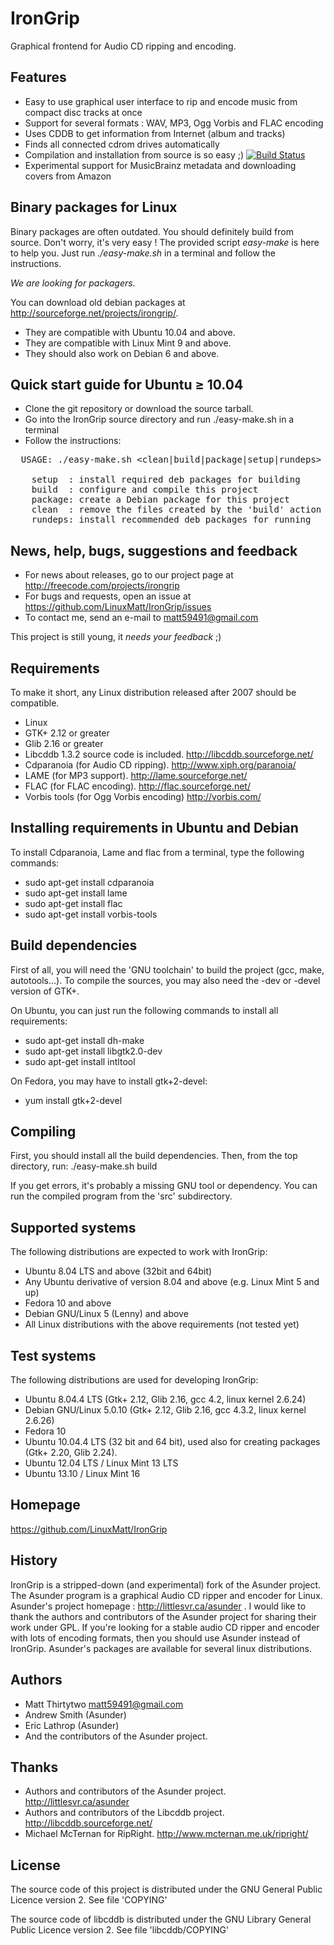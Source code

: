 IronGrip
========
Graphical frontend for Audio CD ripping and encoding.

Features
--------
- Easy to use graphical user interface to rip and encode music from compact disc tracks at once
- Support for several formats : WAV, MP3, Ogg Vorbis and FLAC encoding
- Uses CDDB to get information from Internet (album and tracks)
- Finds all connected cdrom drives automatically
- Compilation and installation from source is so easy ;)
[![Build Status](https://travis-ci.org/LinuxMatt/IronGrip.png?branch=master)](https://travis-ci.org/LinuxMatt/IronGrip)
- Experimental support for MusicBrainz metadata and downloading covers from Amazon

Binary packages for Linux
-------------------------
Binary packages are often outdated. You should definitely build from source.
Don't worry, it's very easy ! The provided script *easy-make* is here to help you.
Just run *./easy-make.sh* in a terminal and follow the instructions.

_We are looking for packagers._

You can download old debian packages at http://sourceforge.net/projects/irongrip/.
- They are compatible with Ubuntu 10.04 and above.
- They are compatible with Linux Mint 9 and above.
- They should also work on Debian 6 and above.

Quick start guide for Ubuntu &ge; 10.04
---------------------------------------
- Clone the git repository or download the source tarball.
- Go into the IronGrip source directory and run ./easy-make.sh in a terminal
- Follow the instructions:

<pre>
  USAGE: ./easy-make.sh &lt;clean|build|package|setup|rundeps&gt;
  
	setup  : install required deb packages for building
	build  : configure and compile this project
	package: create a Debian package for this project
	clean  : remove the files created by the 'build' action
	rundeps: install recommended deb packages for running
</pre>

News, help, bugs, suggestions and feedback
------------------------------------------
- For news about releases, go to our project page at http://freecode.com/projects/irongrip
- For bugs and requests, open an issue at https://github.com/LinuxMatt/IronGrip/issues
- To contact me, send an e-mail to <matt59491@gmail.com>

This project is still young, it *needs your feedback* ;)

Requirements
------------
To make it short, any Linux distribution released after 2007 should be compatible.
- Linux
- GTK+ 2.12 or greater
- Glib 2.16 or greater
- Libcddb 1.3.2 source code is included.
  http://libcddb.sourceforge.net/
- Cdparanoia (for Audio CD ripping).
  http://www.xiph.org/paranoia/
- LAME (for MP3 support).
  http://lame.sourceforge.net/
- FLAC (for FLAC encoding).
  http://flac.sourceforge.net/
- Vorbis tools (for Ogg Vorbis encoding)
  http://vorbis.com/

Installing requirements in Ubuntu and Debian
--------------------------------------------
To install Cdparanoia, Lame and flac from a terminal, type the following commands:
- sudo apt-get install cdparanoia
- sudo apt-get install lame
- sudo apt-get install flac
- sudo apt-get install vorbis-tools

Build dependencies
------------------
First of all, you will need the 'GNU toolchain' to build the project (gcc, make, autotools...).
To compile the sources, you may also need the -dev or -devel version of GTK+.

On Ubuntu, you can just run the following commands to install all requirements:
- sudo apt-get install dh-make
- sudo apt-get install libgtk2.0-dev
- sudo apt-get install intltool

On Fedora, you may have to install gtk+2-devel:
- yum install gtk+2-devel

Compiling
---------
First, you should install all the build dependencies.
Then, from the top directory, run:
./easy-make.sh build

If you get errors, it's probably a missing GNU tool or dependency.
You can run the compiled program from the 'src' subdirectory.

Supported systems
-----------------
The following distributions are expected to work with IronGrip:
- Ubuntu 8.04 LTS and above (32bit and 64bit)
- Any Ubuntu derivative of version 8.04 and above (e.g. Linux Mint 5 and up)
- Fedora 10 and above 
- Debian GNU/Linux 5 (Lenny) and above
- All Linux distributions with the above requirements (not tested yet)

Test systems
------------
The following distributions are used for developing IronGrip:
- Ubuntu 8.04.4 LTS (Gtk+ 2.12, Glib 2.16, gcc 4.2, linux kernel 2.6.24)
- Debian GNU/Linux 5.0.10 (Gtk+ 2.12, Glib 2.16, gcc 4.3.2, linux kernel 2.6.26) 
- Fedora 10
- Ubuntu 10.04.4 LTS (32 bit and 64 bit), used also for creating packages (Gtk+ 2.20, Glib 2.24).
- Ubuntu 12.04 LTS / Linux Mint 13 LTS
- Ubuntu 13.10 / Linux Mint 16

Homepage
--------
https://github.com/LinuxMatt/IronGrip

History
-------
IronGrip is a stripped-down (and experimental) fork of the Asunder project.
The Asunder program is a graphical Audio CD ripper and encoder for Linux.
Asunder's project homepage : http://littlesvr.ca/asunder .
I would like to thank the authors and contributors of the Asunder project for sharing their work under GPL.
If you're looking for a stable audio CD ripper and encoder with lots of encoding formats, then you should use Asunder instead of IronGrip.
Asunder's packages are available for several linux distributions.

Authors
-------
- Matt Thirtytwo <matt59491@gmail.com>
- Andrew Smith (Asunder)
- Eric Lathrop (Asunder)
- And the contributors of the Asunder project.

Thanks
------
- Authors and contributors of the Asunder project. http://littlesvr.ca/asunder
- Authors and contributors of the Libcddb project. http://libcddb.sourceforge.net/
- Michael McTernan for RipRight. http://www.mcternan.me.uk/ripright/

License
-------
The source code of this project is distributed under the GNU General Public Licence version 2.
See file 'COPYING'

The source code of libcddb is distributed under the GNU Library General Public Licence version 2.
See file 'libcddb/COPYING'

